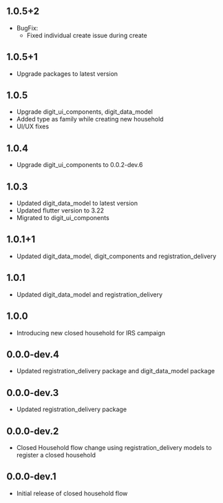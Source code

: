 ## 1.0.5+2

* BugFix:
    * Fixed individual create issue during create

## 1.0.5+1

* Upgrade packages to latest version

## 1.0.5

* Upgrade digit_ui_components, digit_data_model
* Added type as family while creating new household
* UI/UX fixes

## 1.0.4

* Upgrade digit_ui_components to 0.0.2-dev.6

## 1.0.3

* Updated digit_data_model to latest version
* Updated flutter version to 3.22
* Migrated to digit_ui_components

## 1.0.1+1

* Updated digit_data_model, digit_components and registration_delivery

## 1.0.1

* Updated digit_data_model and registration_delivery

## 1.0.0

* Introducing new closed household for IRS campaign

## 0.0.0-dev.4

* Updated registration_delivery package and digit_data_model package

## 0.0.0-dev.3

* Updated registration_delivery package

## 0.0.0-dev.2

* Closed Household flow change using registration_delivery models to register a closed household

## 0.0.0-dev.1

* Initial release of closed household flow

